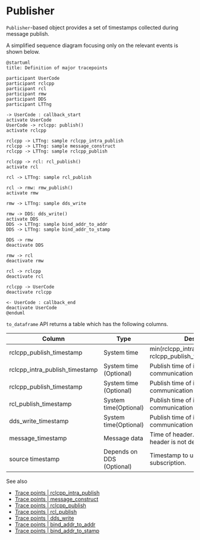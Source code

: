 # Publisher

`Publisher`-based object provides a set of timestamps collected during message publish.

A simplified sequence diagram focusing only on the relevant events is shown below.

```plantuml
@startuml
title: Definition of major tracepoints

participant UserCode
participant rclcpp
participant rcl
participant rmw
participant DDS
participant LTTng

-> UserCode : callback_start
activate UserCode
UserCode -> rclcpp: publish()
activate rclcpp

rclcpp -> LTTng: sample rclcpp_intra_publish
rclcpp -> LTTng: sample message_construct
rclcpp -> LTTng: sample rclcpp_publish

rclcpp -> rcl: rcl_publish()
activate rcl

rcl -> LTTng: sample rcl_publish

rcl -> rmw: rmw_publish()
activate rmw

rmw -> LTTng: sample dds_write

rmw -> DDS: dds_write()
activate DDS
DDS -> LTTng: sample bind_addr_to_addr
DDS -> LTTng: sample bind_addr_to_stamp

DDS -> rmw
deactivate DDS

rmw -> rcl
deactivate rmw

rcl -> rclcpp
deactivate rcl

rclcpp -> UserCode
deactivate rclcpp

<- UserCode : callback_end
deactivate UserCode
@enduml
```

`to_dataframe` API returns a table which has the following columns.

| Column                         | Type                      | Description                                                   |
| ------------------------------ | ------------------------- | ------------------------------------------------------------- |
| rclcpp_publish_timestamp       | System time               | min(rclcpp_intra_publish_timestamp, rclcpp_publish_timestamp) |
| rclcpp_intra_publish_timestamp | System time (Optional)    | Publish time of intra-process communication                   |
| rclcpp_publish_timestamp       | System time (Optional)    | Publish time of inter-process communication in rclcpp         |
| rcl_publish_timestamp          | System time(Optional)     | Publish time of inter-process communication in rcl            |
| dds_write_timestamp            | System time(Optional)     | Publish time of inter-process communication in rmw            |
| message_timestamp              | Message data              | Time of header.stamp. Zero when header is not defined.        |
| source timestamp               | Depends on DDS (Optional) | Timestamp to used for binding with subscription.              |

See also

- [Trace points | rclcpp_intra_publish](../trace_points/runtime_trace_points.md#ros2rclcpp_intra_publish)
- [Trace points | message_construct](../trace_points/runtime_trace_points.md#ros2message_construct)
- [Trace points | rclcpp_publish](../trace_points/runtime_trace_points.md#ros2rclcpp_publish)
- [Trace points | rcl_publish](../trace_points/runtime_trace_points.md#ros2rcl_publish)
- [Trace points | dds_write](../trace_points/runtime_trace_points.md#ros2_caretdds_write)
- [Trace points | bind_addr_to_addr](../trace_points/runtime_trace_points.md#ros2_caretdds_bind_addr_to_addr)
- [Trace points | bind_addr_to_stamp](../trace_points/runtime_trace_points.md#ros2_caretdds_bind_addr_to_stamp)
